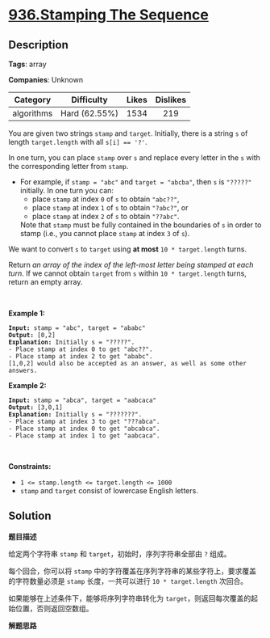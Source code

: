 # [936.Stamping The Sequence](https://leetcode.com/problems/stamping-the-sequence/description/)

## Description

**Tags**: array

**Companies**: Unknown

|  Category  |  Difficulty   | Likes | Dislikes |
| :--------: | :-----------: | :---: | :------: |
| algorithms | Hard (62.55%) | 1534  |   219    |

<p>You are given two strings <code>stamp</code> and <code>target</code>. Initially, there is a string <code>s</code> of length <code>target.length</code> with all <code>s[i] == &#39;?&#39;</code>.</p>
<p>In one turn, you can place <code>stamp</code> over <code>s</code> and replace every letter in the <code>s</code> with the corresponding letter from <code>stamp</code>.</p>
<ul>
  <li>For example, if <code>stamp = &quot;abc&quot;</code> and <code>target = &quot;abcba&quot;</code>, then <code>s</code> is <code>&quot;?????&quot;</code> initially. In one turn you can:
  <ul>
    <li>place <code>stamp</code> at index <code>0</code> of <code>s</code> to obtain <code>&quot;abc??&quot;</code>,</li>
    <li>place <code>stamp</code> at index <code>1</code> of <code>s</code> to obtain <code>&quot;?abc?&quot;</code>, or</li>
    <li>place <code>stamp</code> at index <code>2</code> of <code>s</code> to obtain <code>&quot;??abc&quot;</code>.</li>
  </ul>
  Note that <code>stamp</code> must be fully contained in the boundaries of <code>s</code> in order to stamp (i.e., you cannot place <code>stamp</code> at index <code>3</code> of <code>s</code>).</li>
</ul>
<p>We want to convert <code>s</code> to <code>target</code> using <strong>at most</strong> <code>10 * target.length</code> turns.</p>
<p>Return <em>an array of the index of the left-most letter being stamped at each turn</em>. If we cannot obtain <code>target</code> from <code>s</code> within <code>10 * target.length</code> turns, return an empty array.</p>
<p>&nbsp;</p>
<p><strong class="example">Example 1:</strong></p>
<pre><code><strong>Input:</strong> stamp = &quot;abc&quot;, target = &quot;ababc&quot;
<strong>Output:</strong> [0,2]
<strong>Explanation:</strong> Initially s = &quot;?????&quot;.
- Place stamp at index 0 to get &quot;abc??&quot;.
- Place stamp at index 2 to get &quot;ababc&quot;.
[1,0,2] would also be accepted as an answer, as well as some other answers.</code></pre>
<p><strong class="example">Example 2:</strong></p>
<pre><code><strong>Input:</strong> stamp = &quot;abca&quot;, target = &quot;aabcaca&quot;
<strong>Output:</strong> [3,0,1]
<strong>Explanation:</strong> Initially s = &quot;???????&quot;.
- Place stamp at index 3 to get &quot;???abca&quot;.
- Place stamp at index 0 to get &quot;abcabca&quot;.
- Place stamp at index 1 to get &quot;aabcaca&quot;.</code></pre>
<p>&nbsp;</p>
<p><strong>Constraints:</strong></p>
<ul>
  <li><code>1 &lt;= stamp.length &lt;= target.length &lt;= 1000</code></li>
  <li><code>stamp</code> and <code>target</code> consist of lowercase English letters.</li>
</ul>

## Solution

**题目描述**

给定两个字符串 `stamp` 和 `target`，初始时，序列字符串全部由 `?` 组成。

每个回合，你可以将 `stamp` 中的字符覆盖在序列字符串的某些字符上，要求覆盖的字符数量必须是 `stamp` 长度，一共可以进行 `10 * target.length` 次回合。

如果能够在上述条件下，能够将序列字符串转化为 `target`，则返回每次覆盖的起始位置，否则返回空数组。

**解题思路**
